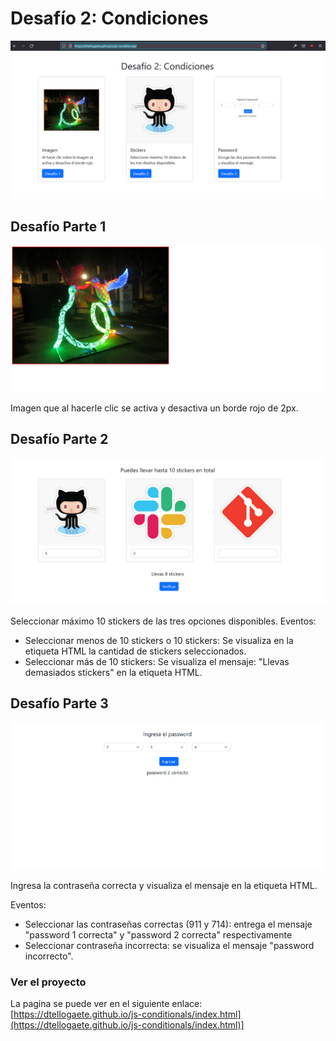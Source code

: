 # Desafío 2: Condiciones

![Condiciones](/assets/img/df-main.png "Condiciones")

## Desafío Parte 1

![Parte 1](/assets/img/df-1.png "Parte 1")

Imagen que al hacerle clic se activa y desactiva un borde rojo de 2px.

## Desafío Parte 2

![Parte 2](/assets/img/df-2.png "Parte 2")

Seleccionar máximo 10 stickers de las tres opciones disponibles.
Eventos: 

* Seleccionar menos de 10 stickers o 10 stickers: Se visualiza en la etiqueta HTML la cantidad de stickers seleccionados.
* Seleccionar más de 10 stickers: Se visualiza el mensaje: "Llevas demasiados stickers" en la etiqueta HTML.

## Desafío Parte 3

![Parte 3](/assets/img/df-3.png "Parte 3")

Ingresa la contraseña correcta y visualiza el mensaje en la etiqueta HTML.

Eventos: 

* Seleccionar las contraseñas correctas (911 y 714): entrega el mensaje "password 1 correcta" y "password 2 correcta" respectivamente   
* Seleccionar contraseña incorrecta: se visualiza el mensaje "password incorrecto".

### Ver el proyecto
La pagina se puede ver en el siguiente enlace: [https://dtellogaete.github.io/js-conditionals/index.html](https://dtellogaete.github.io/js-conditionals/index.html)]

